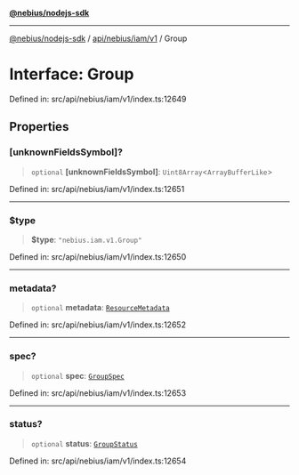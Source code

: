 [**@nebius/nodejs-sdk**](../../../../../README.md)

---

[@nebius/nodejs-sdk](../../../../../README.md) / [api/nebius/iam/v1](../README.md) / Group

# Interface: Group

Defined in: src/api/nebius/iam/v1/index.ts:12649

## Properties

### \[unknownFieldsSymbol\]?

> `optional` **\[unknownFieldsSymbol\]**: `Uint8Array`\<`ArrayBufferLike`\>

Defined in: src/api/nebius/iam/v1/index.ts:12651

---

### $type

> **$type**: `"nebius.iam.v1.Group"`

Defined in: src/api/nebius/iam/v1/index.ts:12650

---

### metadata?

> `optional` **metadata**: [`ResourceMetadata`](../../../common/v1/interfaces/ResourceMetadata.md)

Defined in: src/api/nebius/iam/v1/index.ts:12652

---

### spec?

> `optional` **spec**: [`GroupSpec`](GroupSpec.md)

Defined in: src/api/nebius/iam/v1/index.ts:12653

---

### status?

> `optional` **status**: [`GroupStatus`](GroupStatus.md)

Defined in: src/api/nebius/iam/v1/index.ts:12654
